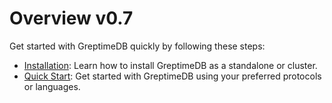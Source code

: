 # Overview v0.7

Get started with GreptimeDB quickly by following these steps:

- [Installation](./installation/overview.md): Learn how to install GreptimeDB as a standalone or cluster.
- [Quick Start](./quick-start/overview.md): Get started with GreptimeDB using your preferred protocols or languages.
